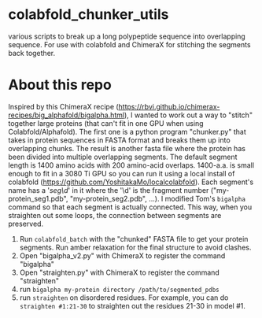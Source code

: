 # colabfold_chunker_utils
various scripts to break up a long polypeptide sequence into overlapping sequence. For use with colabfold and ChimeraX for stitching the segments back together.

# About this repo
Inspired by this ChimeraX recipe (https://rbvi.github.io/chimerax-recipes/big_alphafold/bigalpha.html), I wanted to work out a way to "stitch" together large proteins (that can't fit in one GPU when using Colabfold/Alphafold). The first one is a python program "chunker.py" that takes in protein sequences in FASTA format and breaks them up into overlapping chunks. The result is another fasta file where the protein has been divided into multiple overlapping segments. The default segment length is 1400 amino acids with 200 amino-acid overlaps. 1400-a.a. is small enough to fit in a 3080 Ti GPU so you can run it using a local install of colabfold (https://github.com/YoshitakaMo/localcolabfold). Each segment's name has a '_seg\d_' in it where the '\d' is the fragment number ("my-protein_seg1.pdb", "my-protein_seg2.pdb", ...). I modified Tom's `bigalpha` command so that each segment is actually connected. This way, when you straighten out some loops, the connection between segments are preserved.

1) Run `colabfold_batch` with the "chunked" FASTA file to get your protein segments. Run amber relaxation for the final structure to avoid clashes.
2) Open "bigalpha_v2.py" with ChimeraX to register the command "bigalpha"
3) Open "straighten.py" with ChimeraX to register the command "straighten"
4) run `bigalpha my-protein directory /path/to/segmented_pdbs`
5) run `straighten` on disordered residues. For example, you can do `straighten #1:21-30` to straighten out the residues 21-30 in model #1.


